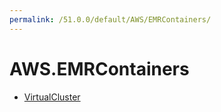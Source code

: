 ```yaml
---
permalink: /51.0.0/default/AWS/EMRContainers/
---
```


# AWS.EMRContainers



* [VirtualCluster](VirtualCluster.md)